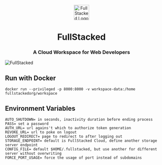 <p align="center">
<a href="https://fullstacked.org/">
<img src="https://files.cplepage.com/fullstacked/favicon.png" alt="FullStacked Logo" width="50px" />
</a>
</p>
<h1 align="center">FullStacked</h1>
<h3 align="center">A Cloud Workspace for Web Developers</h3>

![FullStacked](https://files.cplepage.com/fullstacked/fullstacked-sharing.jpg)

## Run with Docker
```
docker run --privileged -p 8000:8000 -v workspace-data:/home fullstackedorg/workspace
```


## Environment Variables
```
AUTO_SHUTDOWN= in seconds, inactivity duration before ending process
PASS= set a password
AUTH_URL= url agains't which to authorize token generation
REVOKE_URL= url to poke on logout
LOGOUT_REDIRECT= page to redirect to after logging out
STORAGE_ENDPOINT= default is FullStacked Cloud, define another storage server endpoint
CONFIG_FILE= default $HOME/.fullstacked, but use another for different server without overwriting
FORCE_PORT_USAGE= force the usage of port instead of subdomains
```
